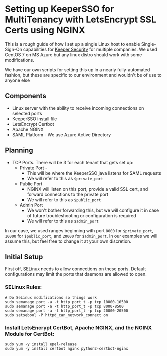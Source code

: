# Setting up KeeperSSO for MultiTenancy with LetsEncrypt SSL Certs using NGINX

This is a rough guide of how I set up a single Linux host to enable Single-Sign-On capabilities for [Keeper Security](https://www.keepersecurity.com)
for multiple companies. We used CentOS 7 on MS Azure but any linux distro should work with some modifications.

We have our own scripts for setting this up in a nearly fully-automated fashion, but these are specific to our environment and wouldn't be of use to anyone else

## Components

* Linux server with the ability to receive incoming connections on selected ports
* KeeperSSO install file 
* LetsEncrypt Certbot
* Apache NGINX
* SAML Platform - We use Azure Active Directory

## Planning

* TCP Ports. There will be 3 for each tenant that gets set up:
  * Private Port - 
    * This will be where the KeeperSSO java listens for SAML requests
    * We will refer to this as `$private_port`
  * Public Port
    * NGINX will listen on this port, provide a valid SSL cert, and forward connections to the private port
    * We will refer to this as `$public_port`
  * Admin Port
    * We won't bother forwarding this, but we will configure it in case of future troubleshooting or configuration is required
    * We will refer to this as `$admin_port`
   
In our case, we used ranges beginning with port `8000` for `$private_port`, `10000` for `$public_port`, and `20000` for `$admin_port`. In our examples we will assume this, but feel free to change it at your own discretion.


## Initial Setup

First off, SELinux needs to allow connections on these ports. Default configurations may limit the ports that daemons are allowed to open.

### SELinux Rules:
```
# Do SeLinux modifications so things work
sudo semanage port -a -t http_port_t -p tcp 10000-10500
sudo semanage port -a -t http_port_t -p tcp 8000-8500
sudo semanage port -a -t http_port_t -p tcp 20000-20500
sudo setsebool -P httpd_can_network_connect on
```

### Install LetsEncrypt CertBot, Apache NGINX, and the NGINX Module for CertBot:

```
sudo yum -y install epel-release
sudo yum -y install certbot nginx python2-certbot-nginx
```
